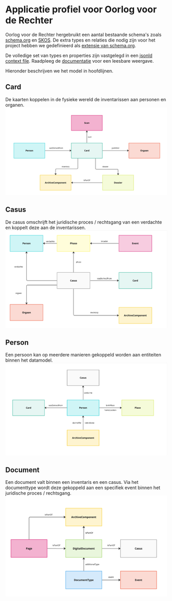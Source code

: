 # Applicatie profiel voor Oorlog voor de Rechter

Oorlog voor de Rechter hergebruikt een aantal bestaande schema's zoals [schema.org](http://schema.org) en [SKOS](https://www.w3.org/TR/2009/REC-skos-reference-20090818/). De extra types en relaties die nodig zijn voor het project hebben we gedefinieerd als [extensie van schema.org](./schema_ext-ovdr.ttl). 

De volledige set van types en properties zijn vastgelegd in een [jsonld context file](./jsonldcontext.jsonld). Raadpleeg de [documentatie](https://indischerfgoed.github.io/schema/) voor een leesbare weergave.

Hieronder beschrijven we het model in hoofdlijnen. 

## Card
De kaarten koppelen in de fysieke wereld de inventarissen aan personen en organen. 
![Card model](./assets/card.jpg "Card model")

## Casus
De casus omschrijft het juridische proces / rechtsgang van een verdachte en koppelt deze aan de inventarissen. 
![Casus model](./assets/casus.jpg "Casus model")

## Person
Een persoon kan op meerdere manieren gekoppeld worden aan entiteiten binnen het datamodel.
![Person model](./assets/person.jpg "Person model")

## Document
Een document valt binnen een inventaris en een casus. Via het documenttype wordt deze gekoppeld aan een specifiek event binnen het juridische proces / rechtsgang.
![Document model](./assets/document.jpg "Document model")
